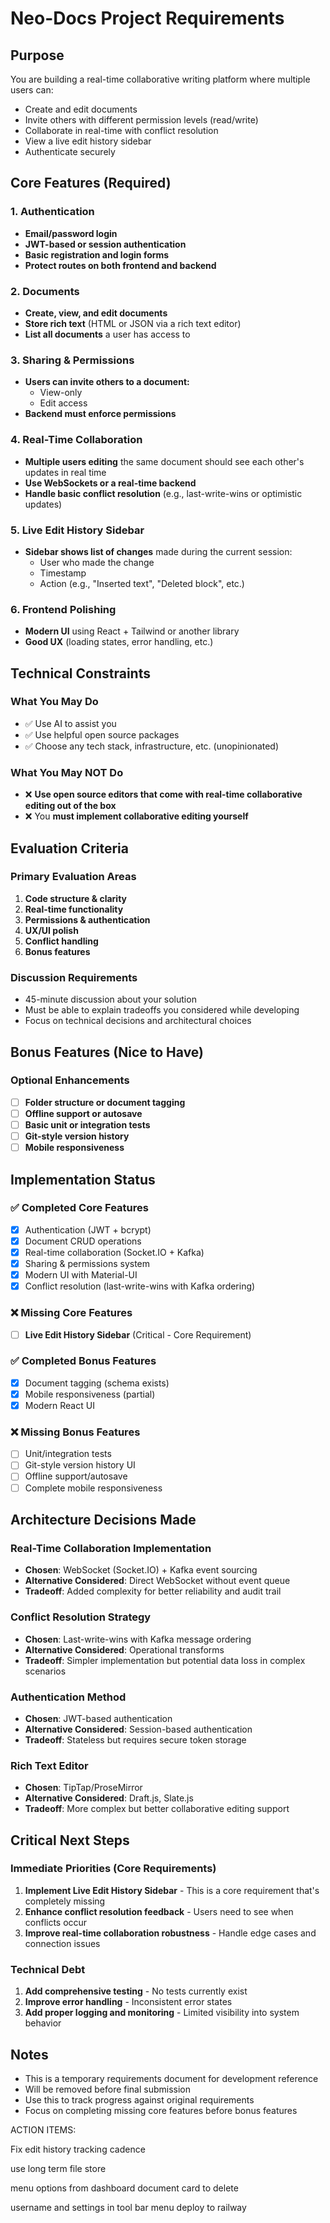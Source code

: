 # Neo-Docs Project Requirements

## Purpose

You are building a real-time collaborative writing platform where multiple users can:

- Create and edit documents
- Invite others with different permission levels (read/write)
- Collaborate in real-time with conflict resolution
- View a live edit history sidebar
- Authenticate securely

## Core Features (Required)

### 1. Authentication

- **Email/password login**
- **JWT-based or session authentication**
- **Basic registration and login forms**
- **Protect routes on both frontend and backend**

### 2. Documents

- **Create, view, and edit documents**
- **Store rich text** (HTML or JSON via a rich text editor)
- **List all documents** a user has access to

### 3. Sharing & Permissions

- **Users can invite others to a document:**
  - View-only
  - Edit access
- **Backend must enforce permissions**

### 4. Real-Time Collaboration

- **Multiple users editing** the same document should see each other's updates in real time
- **Use WebSockets or a real-time backend**
- **Handle basic conflict resolution** (e.g., last-write-wins or optimistic updates)

### 5. Live Edit History Sidebar

- **Sidebar shows list of changes** made during the current session:
  - User who made the change
  - Timestamp
  - Action (e.g., "Inserted text", "Deleted block", etc.)

### 6. Frontend Polishing

- **Modern UI** using React + Tailwind or another library
- **Good UX** (loading states, error handling, etc.)

## Technical Constraints

### What You May Do

- ✅ Use AI to assist you
- ✅ Use helpful open source packages
- ✅ Choose any tech stack, infrastructure, etc. (unopinionated)

### What You May NOT Do

- ❌ **Use open source editors that come with real-time collaborative editing out of the box**
- ❌ You **must implement collaborative editing yourself**

## Evaluation Criteria

### Primary Evaluation Areas

1. **Code structure & clarity**
2. **Real-time functionality**
3. **Permissions & authentication**
4. **UX/UI polish**
5. **Conflict handling**
6. **Bonus features**

### Discussion Requirements

- 45-minute discussion about your solution
- Must be able to explain tradeoffs you considered while developing
- Focus on technical decisions and architectural choices

## Bonus Features (Nice to Have)

### Optional Enhancements

- [ ] **Folder structure or document tagging**
- [ ] **Offline support or autosave**
- [ ] **Basic unit or integration tests**
- [ ] **Git-style version history**
- [ ] **Mobile responsiveness**

## Implementation Status

### ✅ Completed Core Features

- [x] Authentication (JWT + bcrypt)
- [x] Document CRUD operations
- [x] Real-time collaboration (Socket.IO + Kafka)
- [x] Sharing & permissions system
- [x] Modern UI with Material-UI
- [x] Conflict resolution (last-write-wins with Kafka ordering)

### ❌ Missing Core Features

- [ ] **Live Edit History Sidebar** (Critical - Core Requirement)

### ✅ Completed Bonus Features

- [x] Document tagging (schema exists)
- [x] Mobile responsiveness (partial)
- [x] Modern React UI

### ❌ Missing Bonus Features

- [ ] Unit/integration tests
- [ ] Git-style version history UI
- [ ] Offline support/autosave
- [ ] Complete mobile responsiveness

## Architecture Decisions Made

### Real-Time Collaboration Implementation

- **Chosen**: WebSocket (Socket.IO) + Kafka event sourcing
- **Alternative Considered**: Direct WebSocket without event queue
- **Tradeoff**: Added complexity for better reliability and audit trail

### Conflict Resolution Strategy

- **Chosen**: Last-write-wins with Kafka message ordering
- **Alternative Considered**: Operational transforms
- **Tradeoff**: Simpler implementation but potential data loss in complex scenarios

### Authentication Method

- **Chosen**: JWT-based authentication
- **Alternative Considered**: Session-based authentication
- **Tradeoff**: Stateless but requires secure token storage

### Rich Text Editor

- **Chosen**: TipTap/ProseMirror
- **Alternative Considered**: Draft.js, Slate.js
- **Tradeoff**: More complex but better collaborative editing support

## Critical Next Steps

### Immediate Priorities (Core Requirements)

1. **Implement Live Edit History Sidebar** - This is a core requirement that's completely missing
2. **Enhance conflict resolution feedback** - Users need to see when conflicts occur
3. **Improve real-time collaboration robustness** - Handle edge cases and connection issues

### Technical Debt

1. **Add comprehensive testing** - No tests currently exist
2. **Improve error handling** - Inconsistent error states
3. **Add proper logging and monitoring** - Limited visibility into system behavior

## Notes

- This is a temporary requirements document for development reference
- Will be removed before final submission
- Use this to track progress against original requirements
- Focus on completing missing core features before bonus features

ACTION ITEMS:

Fix edit history tracking cadence

use long term file store

menu options from dashboard document card to delete

username and settings in tool bar menu
deploy to railway
